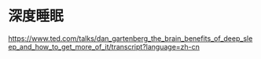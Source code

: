 # 深度睡眠

https://www.ted.com/talks/dan_gartenberg_the_brain_benefits_of_deep_sleep_and_how_to_get_more_of_it/transcript?language=zh-cn

